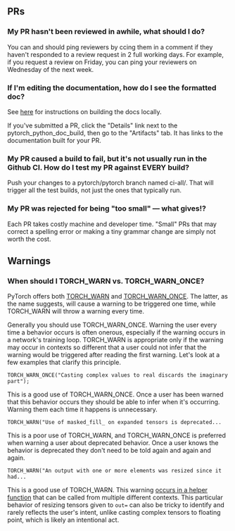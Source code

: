 ## PRs

### My PR hasn't been reviewed in awhile, what should I do? 

You can and should ping reviewers by ccing them in a comment if they haven't responded to a review request in 2 full working days. For example, if you request a review on Friday, you can ping your reviewers on Wednesday of the next week. 

### If I'm editing the documentation, how do I see the formatted doc?

See [here](https://github.com/pytorch/pytorch/blob/master/CONTRIBUTING.md#building-documentation) for instructions on building the docs locally.

If you've submitted a PR, click the "Details" link next to the pytorch_python_doc_build, then go to the "Artifacts" tab. It has links to the documentation built for your PR. 

### My PR caused a build to fail, but it's not usually run in the Github CI. How do I test my PR against EVERY build?

Push your changes to a pytorch/pytorch branch named ci-all/<your name here>. That will trigger all the test builds, not just the ones that typically run.

### My PR was rejected for being "too small" &mdash; what gives!?

Each PR takes costly machine and developer time. "Small" PRs that may correct a spelling error or making a tiny grammar change are simply not worth the cost.

## Warnings

### When should I TORCH_WARN vs. TORCH_WARN_ONCE?

PyTorch offers both [TORCH_WARN](https://github.com/pytorch/pytorch/blob/4f538a2ba48afeb2a2a1f3b6e01b1ec461d4a5ed/c10/util/Exception.h#L391) and [TORCH_WARN_ONCE](https://github.com/pytorch/pytorch/blob/4f538a2ba48afeb2a2a1f3b6e01b1ec461d4a5ed/c10/util/Exception.h#L402). The latter, as the name suggests, will cause a warning to be triggered one time, while TORCH_WARN will throw a warning every time.

Generally you should use TORCH_WARN_ONCE. Warning the user every time a behavior occurs is often onerous, especially if the warning occurs in a network's training loop. TORCH_WARN is appropriate only if the warning may occur in contexts so different that a user could not infer that the warning would be triggered after reading the first warning. Let's look at a few examples that clarify this principle. 


`TORCH_WARN_ONCE("Casting complex values to real discards the imaginary part");`

This is a good use of TORCH_WARN_ONCE. Once a user has been warned that this behavior occurs they should be able to infer when it's occurring. Warning them each time it happens is unnecessary. 


`TORCH_WARN("Use of masked_fill_ on expanded tensors is deprecated...`

This is a poor use of TORCH_WARN, and TORCH_WARN_ONCE is preferred when warning a user about deprecated behavior. Once a user knows the behavior is deprecated they don't need to be told again and again and again.


`TORCH_WARN("An output with one or more elements was resized since it had...`

This is a good use of TORCH_WARN. This warning [occurs in a helper function](https://github.com/pytorch/pytorch/blob/dae94ed02299cd1e9840ce6e49ea142b4d118b2d/aten/src/ATen/native/Resize.cpp#L12) that can be called from multiple different contexts. This particular behavior of resizing tensors given to `out=` can also be tricky to identify and rarely reflects the user's intent, unlike casting complex tensors to floating point, which is likely an intentional act. 





